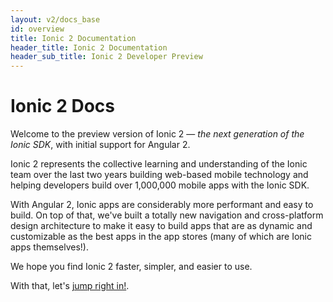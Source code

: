 ```yaml
---
layout: v2/docs_base
id: overview
title: Ionic 2 Documentation
header_title: Ionic 2 Documentation
header_sub_title: Ionic 2 Developer Preview
---
```

<h1 class="title">Ionic 2 Docs</h1>


Welcome to the preview version of Ionic 2 &mdash; *the next generation of the Ionic SDK*, with initial support for Angular 2.

Ionic 2 represents the collective learning and understanding of the Ionic team over the last two years building web-based mobile technology and helping developers build over 1,000,000 mobile apps with the Ionic SDK.

With Angular 2, Ionic apps are considerably more performant and easy to build. On top of that, we've built a totally new navigation and cross-platform design architecture to make it easy to build apps that are as dynamic and customizable as the best apps in the app stores (many of which are Ionic apps themselves!).

We hope you find Ionic 2 faster, simpler, and easier to use.

With that, let's [jump right in!](getting-started).

